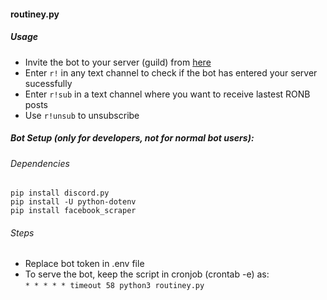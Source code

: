 #### routiney.py

##### Usage
- Invite the bot to your server (guild) from [here](https://discord.com/api/oauth2/authorize?client_id=786534057437691914&permissions=8&scope=bot)
- Enter `r!` in any text channel to check if the bot has entered your server sucessfully
- Enter `r!sub` in a text channel where you want to receive lastest RONB posts
- Use `r!unsub` to unsubscribe

##### Bot Setup (only for developers, not for normal bot users):

###### Dependencies
```pip install discord.py```<br>
```pip install -U python-dotenv``` <br>
```pip install facebook_scraper```<br>

###### Steps
- Replace bot token in .env file
- To serve the bot, keep the script in cronjob (crontab -e) as: <br>
```* * * * * timeout 58 python3 routiney.py```
